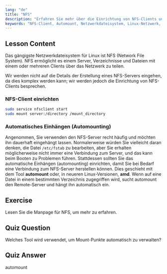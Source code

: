 ```yaml
---
lang: "de"
title: "NFS"
description: "Erfahren Sie mehr über die Einrichtung von NFS-Clients und das automatische Einhängen (Automounting) in Linux. Verstehen Sie, wie Sie sich mit Netzwerkdateifreigaben verbinden und Automount für nahtlosen Zugriff nutzen."
keywords: "NFS-Client, Automount, Netzwerkdateisystem, Linux-Netzwerk, mount-Befehl, Linux-Tutorial, Anfänger"
---
```


## Lesson Content

Das gängigste Netzwerkdateisystem für Linux ist NFS (Network File System). NFS ermöglicht es einem Server, Verzeichnisse und Dateien mit einem oder mehreren Clients über das Netzwerk zu teilen.

Wir werden nicht auf die Details der Erstellung eines NFS-Servers eingehen, da dies komplex werden kann; wir werden jedoch die Einrichtung von NFS-Clients besprechen.

### NFS-Client einrichten

```bash
sudo service nfsclient start
sudo mount server:/directory /mount_directory
```

### Automatisches Einhängen (Automounting)

Angenommen, Sie verwenden den NFS-Server recht häufig und möchten ihn dauerhaft eingehängt lassen. Normalerweise würden Sie vielleicht daran denken, die Datei `/etc/fstab` zu bearbeiten, aber Sie erhalten möglicherweise nicht immer eine Verbindung zum Server, und das kann beim Booten zu Problemen führen. Stattdessen sollten Sie das automatische Einhängen (automounting) einrichten, damit Sie bei Bedarf eine Verbindung zum NFS-Server herstellen können. Dies geschieht mit dem Tool **automount** oder, in neueren Linux-Versionen, **amd**. Wenn auf eine Datei in einem bestimmten Verzeichnis zugegriffen wird, sucht automount den Remote-Server und hängt ihn automatisch ein.

## Exercise

Lesen Sie die Manpage für NFS, um mehr zu erfahren.

## Quiz Question

Welches Tool wird verwendet, um Mount-Punkte automatisch zu verwalten?

## Quiz Answer

automount
